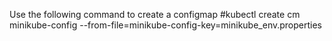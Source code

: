 Use the following command to create a configmap
#kubectl create cm minikube-config --from-file=minikube-config-key=minikube_env.properties
